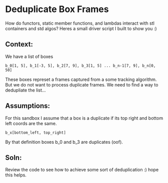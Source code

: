 # Deduplicate Box Frames
How do functors, static member functions, and lambdas interact with stl containers and std algos? Heres a small driver script I built to show you :)

## Context: 
We have a list of boxes 
```
b_0[1, 5], b_1[-3, 5], b_2[7, 9], b_3[1, 5] ... b_n-1[7, 9], b_n[0, 50]
```
These boxes represet a frames captured from a some tracking algorithm. But we do not want to process duplicate frames. 
We need to find a way to dedupliate the list... 

## Assumptions: 
For this sandbox I assume that a box is a duplicate if its top right and bottom left coords are the same. 
```
b_x[bottom_left, top_right]
```
By that definition boxes b_0 and b_3 are duplicates (oof). 

## Soln: 
Review the code to see how to achieve some sort of deduplication :) hope this helps. 

